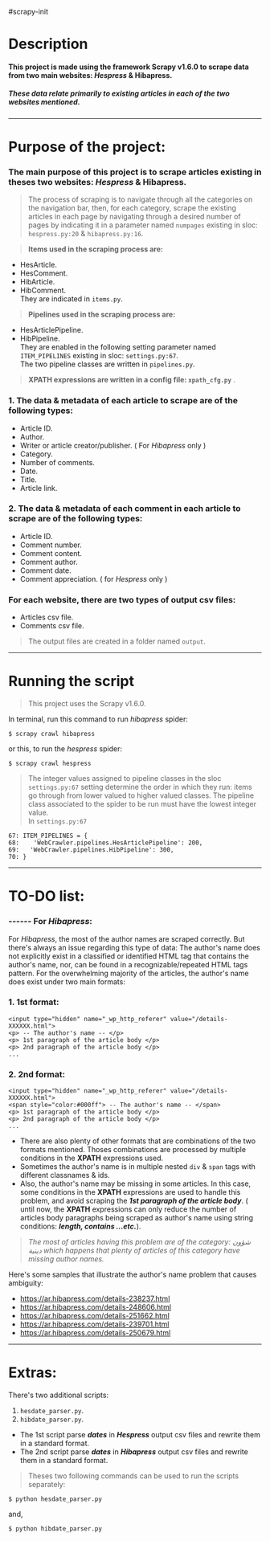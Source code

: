 #scrapy-init

# Description

#### This project is made using the framework **Scrapy v1.6.0**  to scrape data from two main websites: *Hespress* & Hibapress.
##### These data relate primarily to existing articles in each of the two websites mentioned.



---




# Purpose of the project:

### The main purpose of this project is to scrape articles existing in theses two websites: *Hespress* & Hibapress.



> The process of scraping is to navigate through all the categories on the navigation bar, then, for each category, scrape the existing articles in each page by navigating through a desired number of pages by indicating it in a parameter named `numpages` existing in sloc: `hespress.py:20` & `hibapress.py:16`.  

> **Items used in the scraping process are:**
*    HesArticle.
*    HesComment.
*    HibArticle.
*    HibComment.  
They are indicated in `items.py`.

> **Pipelines used in the scraping process are:**
*    HesArticlePipeline.
*    HibPipeline.  
They are enabled in the following setting parameter named `ITEM_PIPELINES` existing in sloc: `settings.py:67`.  
The two pipeline classes are written in `pipelines.py`.

> **XPATH expressions are written in a config file: `xpath_cfg.py`**  .


### 1.   The data & metadata of each article to scrape are of the  following types:

*   Article ID.
*   Author.
*   Writer or article creator/publisher. ( For *Hibapress* only )
*   Category.
*   Number of comments.
*   Date.
*   Title.
*   Article link.

### 2.   The data & metadata of each comment in each article to scrape are of the following types:
*   Article ID.
*   Comment number.
*   Comment content.
*   Comment author.
*   Comment date.
*   Comment appreciation. ( for *Hespress* only )

### For each website, there are two types of output csv files:
*   Articles csv file.
*   Comments csv file.  

> The output files are created in a folder named `output`.



---






# Running the script

> This project uses the Scrapy v1.6.0.

In terminal, run this command to run *hibapress* spider:

```
$ scrapy crawl hibapress
```
or this, to run the *hespress* spider:
```
$ scrapy crawl hespress
```

> The integer values assigned to pipeline classes in the sloc `settings.py:67` setting determine the order in which they run: items go through from lower valued to higher valued classes. The pipeline class associated to the spider to be run must have the lowest integer value.  
> In `settings.py:67`
```
67: ITEM_PIPELINES = {
68:    'WebCrawler.pipelines.HesArticlePipeline': 200,
69:   'WebCrawler.pipelines.HibPipeline': 300,
70: }
```

---





# TO-DO list:

### ------ For *Hibapress*:
For *Hibapress*, the most of the author names are scraped correctly. But there's always an issue regarding this type of data: The author's name does not explicitly exist in a classified or identified HTML tag that contains the author's name, nor, can be found in a recognizable/repeated HTML tags pattern.
For the overwhelming majority of the articles, the author's name does exist under two main formats:

### 1.   1st format:

```
<input type="hidden" name="_wp_http_referer" value="/details-XXXXXX.html">
<p> -- The author's name -- </p>
<p> 1st paragraph of the article body </p>
<p> 2nd paragraph of the article body </p>
...
```

### 2.   2nd format:

```
<input type="hidden" name="_wp_http_referer" value="/details-XXXXXX.html">
<span style="color:#000ff"> -- The author's name -- </span>
<p> 1st paragraph of the article body </p>
<p> 2nd paragraph of the article body </p>
...
```

*    There are also plenty of other formats that are combinations of the two formats mentioned. Thoses combinations are processed by multiple conditions in the **XPATH** expressions used.
*    Sometimes the author's name is in multiple nested `div` & `span` tags with different classnames & ids.
*    Also, the author's name may be missing in some articles. In this case, some conditions in the **XPATH** expressions are used to handle this problem, and avoid scraping the ***1st paragraph of the article body***. ( until now, the **XPATH** expressions can only reduce the number of articles body paragraphs being scraped as author's name using string conditions: ***length, contains ...etc.***).


> *The most of articles having this problem are of the category: شؤون دينية which happens that plenty of articles of this category have missing author names.*







Here's some samples that illustrate the author's name problem that causes ambiguity:  

*   https://ar.hibapress.com/details-238237.html
*   https://ar.hibapress.com/details-248606.html
*   https://ar.hibapress.com/details-251662.html
*   https://ar.hibapress.com/details-239701.html
*   https://ar.hibapress.com/details-250679.html





---


# Extras:
There's two additional scripts:


1.   `hesdate_parser.py`.
2.   `hibdate_parser.py`.

- The 1st script parse ***dates*** in ***Hespress*** output csv files and rewrite them in a standard format.
- The 2nd script parse ***dates*** in ***Hibapress*** output csv files and rewrite them in a standard format.



> Theses two following commands can be used to run the scripts separately:


```
$ python hesdate_parser.py
```
and,
```
$ python hibdate_parser.py
```


